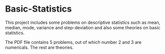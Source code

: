 # Basic-Statistics
This project includes some problems on descriptive statistics such as mean, median, mode, variance and step-deviation and also some theories on basic statistics.

The PDF file contains 5 problems, out of which number 2 and 3 are numericals. The rest are theories. 
